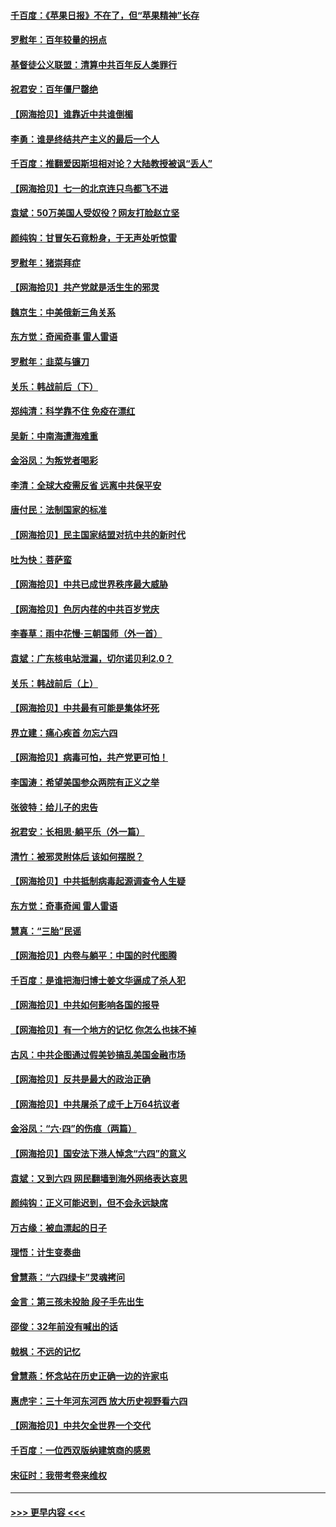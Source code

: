 #### [千百度：《苹果日报》不在了，但“苹果精神”长存](../pages/nsc993/n13046703.md?t=06252251) 
#### [罗慰年：百年较量的拐点](../pages/nsc993/n13046542.md?t=06252251) 
#### [基督徒公义联盟：清算中共百年反人类罪行](../pages/nsc993/n13046499.md?t=06252251) 
#### [祝君安：百年僵尸罄绝](../pages/nsc993/n13045595.md?t=06252251) 
#### [【网海拾贝】谁靠近中共谁倒楣](../pages/nsc993/n13044667.md?t=06252251) 
#### [李勇：谁是终结共产主义的最后一个人](../pages/nsc993/n13044397.md?t=06252251) 
#### [千百度：推翻爱因斯坦相对论？大陆教授被讽“丢人”](../pages/nsc993/n13043908.md?t=06252251) 
#### [【网海拾贝】七一的北京连只鸟都飞不进](../pages/nsc993/n13041377.md?t=06252251) 
#### [袁斌：50万美国人受奴役？网友打脸赵立坚](../pages/nsc993/n13041330.md?t=06252251) 
#### [颜纯钩：甘冒矢石竟粉身，于无声处听惊雷](../pages/nsc993/n13041140.md?t=06252251) 
#### [罗慰年：猪崇拜症](../pages/nsc993/n13041071.md?t=06252251) 
#### [【网海拾贝】共产党就是活生生的邪灵](../pages/nsc993/n13036627.md?t=06252251) 
#### [魏京生：中美俄新三角关系](../pages/nsc993/n13035986.md?t=06252251) 
#### [东方觉：奇闻奇事 雷人雷语](../pages/nsc993/n13035878.md?t=06252251) 
#### [罗慰年：韭菜与镰刀](../pages/nsc993/n13034374.md?t=06252251) 
#### [关乐：韩战前后（下）](../pages/nsc993/n13034113.md?t=06252251) 
#### [郑纯清：科学靠不住 免疫在漂红](../pages/nsc993/n13034093.md?t=06252251) 
#### [吴新：中南海遭海难重](../pages/nsc993/n13034084.md?t=06252251) 
#### [金浴凤：为叛党者喝彩](../pages/nsc993/n13034058.md?t=06252251) 
#### [李清：全球大疫需反省 远离中共保平安](../pages/nsc993/n13033784.md?t=06252251) 
#### [唐付民：法制国家的标准](../pages/nsc993/n13032944.md?t=06252251) 
#### [【网海拾贝】民主国家结盟对抗中共的新时代](../pages/nsc993/n13031717.md?t=06252251) 
#### [吐为快：菩萨蛮](../pages/nsc993/n13030033.md?t=06252251) 
#### [【网海拾贝】中共已成世界秩序最大威胁](../pages/nsc993/n13028138.md?t=06252251) 
#### [【网海拾贝】色厉内荏的中共百岁党庆](../pages/nsc993/n13025582.md?t=06252251) 
#### [李春草：雨中花慢‧三朝国师（外一首）](../pages/nsc993/n13025567.md?t=06252251) 
#### [袁斌：广东核电站泄漏，切尔诺贝利2.0？](../pages/nsc993/n13025475.md?t=06252251) 
#### [关乐：韩战前后（上）](../pages/nsc993/n13025387.md?t=06252251) 
#### [【网海拾贝】中共最有可能是集体坏死](../pages/nsc993/n13023101.md?t=06252251) 
#### [界立建：痛心疾首 勿忘六四](../pages/nsc993/n13022339.md?t=06252251) 
#### [【网海拾贝】病毒可怕，共产党更可怕！](../pages/nsc993/n13020728.md?t=06252251) 
#### [李国涛：希望美国参众两院有正义之举](../pages/nsc993/n13020674.md?t=06252251) 
#### [张彼特：给儿子的忠告](../pages/nsc993/n13018934.md?t=06252251) 
#### [祝君安：长相思‧躺平乐（外一篇）](../pages/nsc993/n13018923.md?t=06252251) 
#### [清竹：被邪灵附体后 该如何摆脱？](../pages/nsc993/n13018877.md?t=06252251) 
#### [【网海拾贝】中共抵制病毒起源调查令人生疑](../pages/nsc993/n13017785.md?t=06252251) 
#### [东方觉：奇事奇闻 雷人雷语](../pages/nsc993/n13017577.md?t=06252251) 
#### [慧真：“三胎”民谣](../pages/nsc993/n13017394.md?t=06252251) 
#### [【网海拾贝】内卷与躺平：中国的时代图腾](../pages/nsc993/n13016128.md?t=06252251) 
#### [千百度：是谁把海归博士姜文华逼成了杀人犯](../pages/nsc993/n13015218.md?t=06252251) 
#### [【网海拾贝】中共如何影响各国的报导](../pages/nsc993/n13012599.md?t=06252251) 
#### [【网海拾贝】有一个地方的记忆 你怎么也抹不掉](../pages/nsc993/n13009802.md?t=06252251) 
#### [古风：中共企图通过假美钞搞乱美国金融市场](../pages/nsc993/n13009626.md?t=06252251) 
#### [【网海拾贝】反共是最大的政治正确](../pages/nsc993/n13007051.md?t=06252251) 
#### [【网海拾贝】中共屠杀了成千上万64抗议者](../pages/nsc993/n13002713.md?t=06252251) 
#### [金浴凤：“六·四”的伤痕（两篇）](../pages/nsc993/n13001719.md?t=06252251) 
#### [【网海拾贝】国安法下港人悼念“六四”的意义](../pages/nsc993/n13001039.md?t=06252251) 
#### [袁斌：又到六四 网民翻墙到海外网络表达哀思](../pages/nsc993/n13000995.md?t=06252251) 
#### [颜纯钩：正义可能迟到，但不会永远缺席](../pages/nsc993/n13000920.md?t=06252251) 
#### [万古缘：被血漂起的日子](../pages/nsc993/n13000914.md?t=06252251) 
#### [理悟：计生变奏曲](../pages/nsc993/n13000414.md?t=06252251) 
#### [曾慧燕：“六四绿卡”灵魂拷问](../pages/nsc993/n13000277.md?t=06252251) 
#### [金言：第三孩未投胎 段子手先出生](../pages/nsc993/n13000215.md?t=06252251) 
#### [邵俊：32年前没有喊出的话](../pages/nsc993/n13000181.md?t=06252251) 
#### [戟枫：不远的记忆](../pages/nsc993/n13000121.md?t=06252251) 
#### [曾慧燕：怀念站在历史正确一边的许家屯](../pages/nsc993/n13000073.md?t=06252251) 
#### [惠虎宇：三十年河东河西 放大历史视野看六四](../pages/nsc993/n13000018.md?t=06252251) 
#### [【网海拾贝】中共欠全世界一个交代](../pages/nsc993/n12998706.md?t=06252251) 
#### [千百度：一位西双版纳建筑商的感恩](../pages/nsc993/n12998487.md?t=06252251) 
#### [宋征时：我带考卷来维权](../pages/nsc993/n12994088.md?t=06252251) 

----
#### [ >>> 更早内容 <<< ](../indexes/nsc993-earlier.md)
